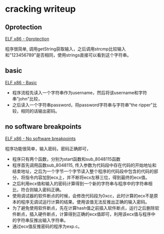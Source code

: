 # cracking writeup
## 0protection

[ELF x86 - 0protection](https://www.root-me.org/en/Challenges/Cracking/ELF-x86-Basic)

程序很简单, 调用getString获取输入，之后调用strcmp比较输入和"123456789"是否相同，使用strings直接可以看到这个字符串。

## basic
[ELF x86 - Basic](http://challenge01.root-me.org/cracking/ch2/ch2.zip)

- 程序流程先读入一个字符串作为username，然后将该username和字符串"john"比较，
- 之后读入一个字符串password，将password字符串与字符串"the ripper"比较，相同的话输出密码。

## no software breakpoints

[ELF x86 - No software breakpoints](http://challenge01.root-me.org/cracking/ch20/ch20.bin)

程序功能很简单，输入密码，密码正确即可，
- 程序只有两个函数，分别为start函数和sub\_8048115函数
- 程序首先调用函数sub\_8048115, 传入参数为代码段中存在代码的开始地址和结束地址，之后为一个字节一个字节读入整个程序的代码段中包含的代码的部分，将指令内容加到ecx上，并不断将ecx左移三位，得到最终的ecx值。
- 之后利用ecx值和输入的密码计算得到一个新的字符串与程序中的字符串相比，符合则输入密码正确。
- 使用调试器的软件断点的时候，会修改代码段为0xcc，此时计算的ecx不是原本的程序无调试运行计算的结果。使用该值无法反推出正确的输入密码。
- 为了避免使用软件断点，先在计算hash值之前插入软件断点，运行之后删除软件断点，插入硬件断点，计算得到正确的ecx值即可，利用该ecx值与程序中的字符串反推出输入字符串。
- 通过ecx值反推密码的程序为exp.c。
